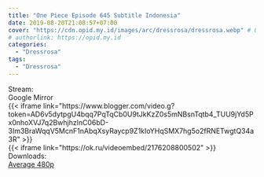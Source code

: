 ```yaml
---
title: "One Piece Episode 645 Subtitle Indonesia"
date: 2019-08-20T21:08:57+07:00
cover: "https://cdn.opid.my.id/images/arc/dressrosa/dressrosa.webp" # Optional, cover
# authorlink: https://opid.my.id
categories:
  - "Dressrosa"
tags:
  - "Dressrosa"
---
```

<div class="ui menu violet borderless inverted">
  <div class="header item active">
        Stream:
    </div>
  <a class="active item" data-tab="google">
    <i class="google drive icon"></i> Google
  </a>
  <a class="item nounderline" data-tab="mirror">
    <i class="odnoklassniki icon"></i> Mirror
  </a>
</div>
<div class="ui bottom attached tab segment active" style="border:0 !important;" data-tab="google">
{{< iframe link="https://www.blogger.com/video.g?token=AD6v5dytpgU4bqq7PqTqCb0U9tJkKzZ0s5mNBsnTqtb4_TUU9jYd5Px0nhoXVJ7q2BwhjhzlnC06bD-3Im3BraWqqV5McnF1nAbqXsyRaycp9Z1kIoYHqSMX7hg5o2fRNETwgtQ34a3R" >}}
</div>
<div class="ui bottom attached tab segment" style="border:0 !important;" data-tab="mirror">
{{< iframe link="https://ok.ru/videoembed/2176208800502" >}}
</div>
<div class="ui menu violet borderless inverted">
  <div class="header item active">
        Downloads:
    </div>
  <a class="item nounderline" href="https://ouo.io/LY0yMC" target="_blank" rel="dofollow"><i class="google drive icon"></i>
    Average 480p</a>
</div>
